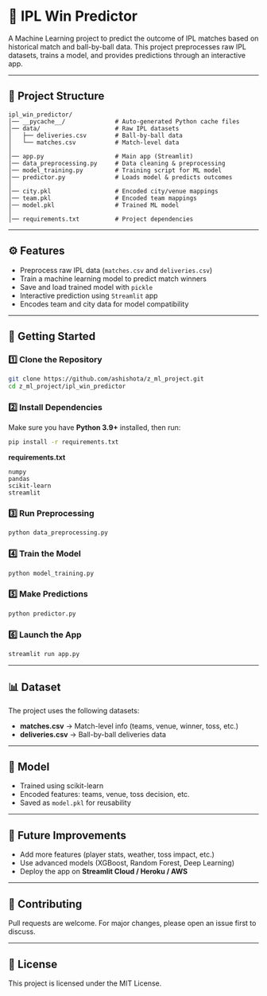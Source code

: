
# 🏏 IPL Win Predictor

A Machine Learning project to predict the outcome of IPL matches based on historical match and ball-by-ball data.
This project preprocesses raw IPL datasets, trains a model, and provides predictions through an interactive app.

---

## 📂 Project Structure

```
ipl_win_predictor/
│── __pycache__/              # Auto-generated Python cache files
│── data/                     # Raw IPL datasets
│   ├── deliveries.csv        # Ball-by-ball data
│   └── matches.csv           # Match-level data
│
│── app.py                    # Main app (Streamlit)
│── data_preprocessing.py     # Data cleaning & preprocessing
│── model_training.py         # Training script for ML model
│── predictor.py              # Loads model & predicts outcomes
│
│── city.pkl                  # Encoded city/venue mappings
│── team.pkl                  # Encoded team mappings
│── model.pkl                 # Trained ML model
│
│── requirements.txt          # Project dependencies
```

---

## ⚙️ Features

* Preprocess raw IPL data (`matches.csv` and `deliveries.csv`)
* Train a machine learning model to predict match winners
* Save and load trained model with `pickle`
* Interactive prediction using `Streamlit` app
* Encodes team and city data for model compatibility

---

## 🚀 Getting Started

### 1️⃣ Clone the Repository

```bash
git clone https://github.com/ashishota/z_ml_project.git
cd z_ml_project/ipl_win_predictor
```

### 2️⃣ Install Dependencies

Make sure you have **Python 3.9+** installed, then run:

```bash
pip install -r requirements.txt
```

**requirements.txt**

```
numpy
pandas
scikit-learn
streamlit
```

### 3️⃣ Run Preprocessing

```bash
python data_preprocessing.py
```

### 4️⃣ Train the Model

```bash
python model_training.py
```

### 5️⃣ Make Predictions

```bash
python predictor.py
```

### 6️⃣ Launch the App

```bash
streamlit run app.py
```

---

## 📊 Dataset

The project uses the following datasets:

* **matches.csv** → Match-level info (teams, venue, winner, toss, etc.)
* **deliveries.csv** → Ball-by-ball deliveries data

---

## 🧠 Model

* Trained using scikit-learn
* Encoded features: teams, venue, toss decision, etc.
* Saved as `model.pkl` for reusability

---

## 📌 Future Improvements

* Add more features (player stats, weather, toss impact, etc.)
* Use advanced models (XGBoost, Random Forest, Deep Learning)
* Deploy the app on **Streamlit Cloud / Heroku / AWS**

---

## 🤝 Contributing

Pull requests are welcome. For major changes, please open an issue first to discuss.

---

## 📜 License

This project is licensed under the MIT License.


